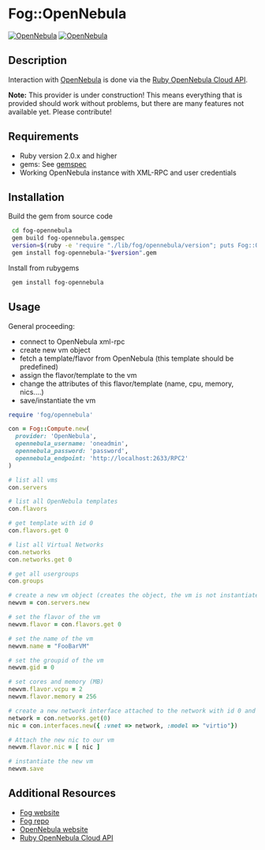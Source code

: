 # Fog::OpenNebula

[![OpenNebula](https://img.shields.io/badge/one-6.8-blue.svg?style=flat-square)](https://opennebula.org) [![OpenNebula](https://img.shields.io/badge/one-6.4-blue.svg?style=flat-square)](https://opennebula.org)

## Description

Interaction with [OpenNebula](http://www.opennebula.org) is done via the [Ruby OpenNebula Cloud API](https://docs.opennebula.io/6.2/integration_and_development/system_interfaces/ruby.html).

**Note:** This provider is under construction! This means everything that is provided should work without problems, but there are many features not available yet. Please contribute!

## Requirements

- Ruby version 2.0.x and higher
- gems: See [gemspec](./fog-opennebula.gemspec)
- Working OpenNebula instance with XML-RPC and user credentials

## Installation

Build the gem from source code

```bash
 cd fog-opennebula
 gem build fog-opennebula.gemspec
 version=$(ruby -e 'require "./lib/fog/opennebula/version"; puts Fog::OpenNebula::VERSION')
 gem install fog-opennebula-"$version".gem
```

Install from rubygems

```bash
 gem install fog-opennebula
```

## Usage

General proceeding:

- connect to OpenNebula xml-rpc
- create new vm object
- fetch a template/flavor from OpenNebula (this template should be predefined)
- assign the flavor/template to the vm
- change the attributes of this flavor/template (name, cpu, memory, nics....)
- save/instantiate the vm

```ruby
require 'fog/opennebula'

con = Fog::Compute.new(
  provider: 'OpenNebula',
  opennebula_username: 'oneadmin',
  opennebula_password: 'password',
  opennebula_endpoint: 'http://localhost:2633/RPC2'
)

# list all vms
con.servers

# list all OpenNebula templates
con.flavors

# get template with id 0
con.flavors.get 0

# list all Virtual Networks
con.networks
con.networks.get 0

# get all usergroups
con.groups

# create a new vm object (creates the object, the vm is not instantiated yet)
newvm = con.servers.new

# set the flavor of the vm
newvm.flavor = con.flavors.get 0

# set the name of the vm
newvm.name = "FooBarVM"

# set the groupid of the vm
newvm.gid = 0

# set cores and memory (MB)
newvm.flavor.vcpu = 2
newvm.flavor.memory = 256

# create a new network interface attached to the network with id 0 and virtio as driver/model
network = con.networks.get(0)
nic = con.interfaces.new({ :vnet => network, :model => "virtio"})

# Attach the new nic to our vm
newvm.flavor.nic = [ nic ]

# instantiate the new vm
newvm.save
```

## Additional Resources

- [Fog website](http://fog.io)
- [Fog repo](https://github.com/fog/fog)
- [OpenNebula website](https://opennebula.org)
- [Ruby OpenNebula Cloud API](http://docs.opennebula.org/stable/integration/system_interfaces/ruby.html)
